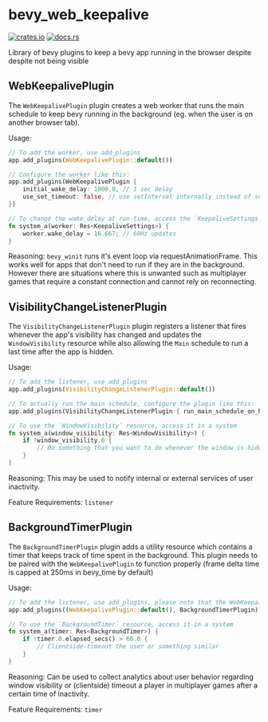 # bevy_web_keepalive

[![crates.io](https://img.shields.io/crates/v/bevy_web_keepalive)](https://crates.io/crates/bevy_web_keepalive)
[![docs.rs](https://docs.rs/bevy_web_keepalive/badge.svg)](https://docs.rs/bevy_web_keepalive)

Library of bevy plugins to keep a bevy app running in the browser despite despite not being visible

## WebKeepalivePlugin

The `WebKeepalivePlugin` plugin creates a web worker that runs the main schedule to keep bevy running in the background (eg. when the user is on another browser tab).

Usage:

```rust
// To add the worker, use add_plugins
app.add_plugins(WebKeepalivePlugin::default())

// Configure the worker like this:
app.add_plugins(WebKeepalivePlugin {
    initial_wake_delay: 1000.0, // 1 sec delay
    use_set_timeout: false, // use setInterval internally instead of setTimeout
})

// To change the wake_delay at run-time, access the `KeepaliveSettings` resource in a system
fn system_a(worker: Res<KeepaliveSettings>) {
    worker.wake_delay = 16.667; // 60Hz updates
}
```

Reasoning: `bevy_winit` runs it's event loop via requestAnimationFrame. This works well for apps that don't need to run if they are in the background. However there are situations where this is unwanted such as multiplayer games that require a constant connection and cannot rely on reconnecting.

## VisibilityChangeListenerPlugin

The `VisibilityChangeListenerPlugin` plugin registers a listener that fires whenever the app's visibility has changed and updates the `WindowVisibility` resource while also allowing the `Main` schedule to run a last time after the app is hidden.

Usage:

```rust
// To add the listener, use add_plugins
app.add_plugins(VisibilityChangeListenerPlugin::default())

// To actually run the main schedule, configure the plugin like this:
app.add_plugins(VisibilityChangeListenerPlugin { run_main_schedule_on_hide: true })

// To use the `WindowVisibility` resource, access it in a system
fn system_a(window_visibility: Res<WindowVisibility>) {
    if !window_visibility.0 {
        // Do something that you want to do whenever the window is hidden
    }
}
```

Reasoning: This may be used to notify internal or external services of user inactivity.

Feature Requirements: `listener`

## BackgroundTimerPlugin

The `BackgroundTimerPlugin` plugin adds a utility resource which contains a timer that keeps track of time spent in the background. This plugin needs to be paired with the `WebKeepalivePlugin` to function properly (frame delta time is capped at 250ms in bevy_time by default)

Usage:

```rust
// To add the listener, use add_plugins, please note that the WebKeepalivePlugin.initial_wake_delay should be < 250.0 so that we can ensure that the frame delta time won't be capped at 250ms
app.add_plugins((WebKeepalivePlugin::default(), BackgroundTimerPlugin))

// To use the `BackgroundTimer` resource, access it in a system
fn system_a(timer: Res<BackgroundTimer>) {
    if !timer.0.elapsed_secs() > 60.0 {
        // Clientside-timeout the user or something similar
    }
}
```

Reasoning: Can be used to collect analytics about user behavior regarding window visibility or (clientside) timeout a player in multiplayer games after a certain time of inactivity.

Feature Requirements: `timer`
